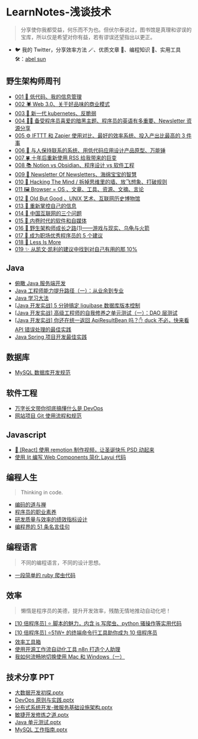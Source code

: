 # LearnNotes-浅谈技术

> 分享使你我都受益，何乐而不为也。但伏尔泰说过，图书馆是真理和谬误的宝库，所以仅是希望对你有益，若有谬误还望指出以更正。

- 🐦 我的 Twitter，分享效率方法 🪄、优质文章 📑、编程知识 🎹、实用工具 🛠️：[abel sun](https://twitter.com/sunzhenya)

<!-- ## Hello World

> 打开计算机编程这扇大门。

* [计算机编程：自底向上方法](code/world/自底向上方法.md)  -->

## 野生架构师周刊

- [001 🐣 低代码、我的信息管理](code/letter/001.md)
- [002 🕷 Web 3.0、关于好品味的商业模式](code/letter/002.md)
- [003 🐂 新一代 kubernetes、反脆弱](code/letter/003.md)
- [004 🧛‍♂ 备受程序员喜爱的暗黑主题、程序员的英语有多重要、Newsletter 资源分享](code/letter/004.md)
- [005 ⚙️ IFTTT 和 Zapier 使用对比、最好的效率系统、投入产出比最高的 3 件事](code/letter/005.md)
- [006 📒 与人保持联系的系统、用低代码应用设计产品原型、万能锤](code/letter/006.md)
- [007 🍀 十年后重新使用 RSS 给我带来的巨变](code/letter/007.md)
- [008 📚 Notion vs Obsidian、程序设计 vs 软件工程](code/letter/008.md)
- [009 🌈 Newsletter Of Newsletters、海绵宝宝的智慧](code/letter/009.md)
- [010 🚀 Hacking The Mind / 拆掉思维里的墙、放飞想象、打破规则](code/letter/010.md)
- [011 🖼 Browser = OS 、文章、工具、资源、文摘、言论](code/letter/011.md)
- [012 📸 Old But Good 、UNIX 艺术、互联网历史博物馆](code/letter/012.md)
- [013 🔭 重新掌控自己的信息](code/letter/013.md)
- [014 🚮 中国互联网的三个问题](code/letter/014.md)
- [015 🍻 内卷时代的软件和自媒体](code/letter/015.md)
- [016 🐒 野生架构师成长之路(1)——游戏与现实、乌龟与火箭](code/letter/016_growup_01.md)
- [017 🏅 成为职场优秀程序员的 5 个建议](code/letter/017.md)
- [018 🙊 Less Is More](code/letter/018.md)
- [019 ✨ 从凯文·凯利的建议中找到对自己有用的那 10%](code/letter/019.md)

## Java

- [俯瞰 Java 服务端开发](code/java/java_service.md)
- [Java 工程师能力提升路径（一）：从业余到专业](code/java/part_one_of_java_engineer_path.md)
- [Java 学习大法](code/java/java_study_way.md)
- [\[Java 开发实战\] 5 分钟搞定 liquibase 数据库版本控制](code/java/liquibase.md)
- [\[Java 开发实战\] 高级工程师的自我修养之单元测试（一）：DAO 层测试](code/java/unit_test.md)
- [\[Java 开发实战\] 你还在统一返回 ApiResultBean 吗？✋ duck 不必，快来看 API 错误处理的最佳实践](code/java/api_error_handling.md)
- [Java Spring 项目开发最佳实践](code/java/spring_best_practice.md)

## 数据库

- [MySQL 数据库开发规范](code/db/this_mysql_standard.md)

## 软件工程

- [万字长文带你彻底搞懂什么是 DevOps](code/engineering/devops.md)
- [网站项目 Git 使用流程和规范](code/engineering/gitflow.md)

## Javascript

- [🎄 [React] 使用 remotion 制作视频，让圣诞快乐 PSD 动起来](code/js/remotion.md)
- [使用 lit 编写 Web Components 简化 Layui 代码](code/js/lit_layui.md)

## 编程人生

> Thinking in code.

- [编码的道与禅](code/thinking/the_coding_of_tao_and_zen.md)
- [程序员的职业素养](code/thinking/the_programmer_professional_quality.md)
- [研发质量与效率的绩效指标设计](code/thinking/coder_kpi.md)
- [编程界的 51 条名言佳句](code/thinking/quotes.md)

<!-- ## 架构 -->

## 编程语言

> 不同的编程语言，不同的设计思想。

- [一段简单的 ruby 爬虫代码](code/lang/the_simple_ruby_crawler_code.md)

## 效率

> 懒惰是程序员的美德，提升开发效率，残酷无情地推动自动化吧！

- [\[10 倍程序员\] ⭐ 脚本的魅力，内含 js 写爬虫、python 骚操作等实用代码](code/10x/script.md)
- [\[10 倍程序员\] ⭐51W+ 的终端命令行工具助你成为 10 倍程序员](code/10x/terminal.md)
- [效率工具箱](code/tools/my_efficiency_toolkit.md)
- [使用开源工作流自动化工具 n8n 打造个人助理](code/tools/n8n.md)
- [我如何流畅地切换使用 Mac 和 Windows（一）](code/tools/mac_win_chapter_1.md)

## 技术分享 PPT

- [大数据开发初探.pptx](https://github.com/lcomplete/TechShare/blob/master/code/ppt/大数据开发初探.pptx)
- [DevOps 原则与实践.pptx](https://github.com/lcomplete/TechShare/blob/master/code/ppt/DevOps%20%E5%8E%9F%E5%88%99%E4%B8%8E%E5%AE%9E%E8%B7%B5.pptx)
- [分布式系统开发-微服务基础设施架构.pptx](https://github.com/lcomplete/TechShare/blob/master/code/java/%E5%88%86%E5%B8%83%E5%BC%8F%E7%B3%BB%E7%BB%9F%E5%BC%80%E5%8F%91-%E5%BE%AE%E6%9C%8D%E5%8A%A1%E5%9F%BA%E7%A1%80%E8%AE%BE%E6%96%BD%E6%9E%B6%E6%9E%84.pptx)
- [敏捷开发修炼之道.pptx](https://github.com/lcomplete/TechShare/blob/master/code/thinking/%E6%95%8F%E6%8D%B7%E5%BC%80%E5%8F%91%E4%BF%AE%E7%82%BC%E4%B9%8B%E9%81%93.pptx)
- [Java 单元测试.pptx](https://github.com/lcomplete/TechShare/blob/master/code/java/java%E5%8D%95%E5%85%83%E6%B5%8B%E8%AF%95.pptx)
- [MySQL 工作指南.pptx](https://github.com/lcomplete/TechShare/blob/master/code/db/MySQL%20%E5%B7%A5%E4%BD%9C%E6%8C%87%E5%8D%97.pptx)
